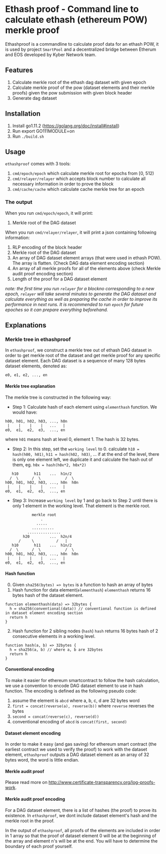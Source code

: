 # Ethash proof - Command line to calculate ethash (ethereum POW) merkle proof

Ethashproof is a commandline to calculate proof data for an ethash POW, it is used by project `SmartPool` and a decentralized
bridge between Etherum and EOS developed by Kyber Network team.

## Features

1. Calculate merkle root of the ethash dag dataset with given epoch
2. Calculate merkle proof of the pow (dataset elements and their merkle proofs) given the pow submission with given block header
3. Generate dag dataset

## Installation

1. Install go1.11.2 (https://golang.org/doc/install#install)
2. Run export GO111MODULE=on 
3. Run `./build.sh`

## Usage

`ethashproof` comes with 3 tools:
1. `cmd/epoch/epoch` which calculate merkle root for epochs from [0, 512)
2. `cmd/relayer/relayer` which accepts block number to calculate all necessary information in order to prove the block
3. `cmd/cache/cache` which calculate cache merkle tree for an epoch

### The output

When you run `cmd/epoch/epoch`, it will print:
1. Merkle root of the DAG dataset

When you run `cmd/relayer/relayer`, it will print a json containing following information:

1. RLP encoding of the block header
2. Merkle root of the DAG dataset
3. An array of DAG dataset element arrays (that were used in ethash POW). The array is flatten. (Check DAG data element encoding section)
4. An array of all merkle proofs for all of the elements above (check Merkle audit proof encoding section)
5. Length of the proof for a DAG dataset element

*note: the first time you run `relayer` for a blockno corresponding to a new epoch, `relayer` will take several minutes to generate the DAG dataset and calculate everything as well as preparing the cache in order to improve its performance in next runs. It is recommended to run `epoch` for future epoches so it can prepare everything beforehand.*

## Explanations

### Merkle tree in ethashproof

In `ethashproof`, we construct a merkle tree out of ethash DAG dataset in order to get merkle root
of the dataset and get merkle proof for any specific dataset element.
Each DAG dataset is a sequence of many 128 bytes dataset elements, denoted as:
```
e0, e1, e2, ..., en
```

#### Merkle tree explanation

The merkle tree is constructed in the following way:

- Step 1: Calculate hash of each element using `elementhash` function. We would have:
```
h00, h01, h02, h03, ..., h0n
 |    |    |    |   ...   |
e0,  e1,  e2,  e3,  ..., en
```
where `h01` means hash at level 0, element 1. The hash is 32 bytes.

- Step 2: In this step, set the `working level` to 0.
calculate `h10 = hash(h00, h01)`, `h11 = hash(h02, h03)`, ...
if at the end of the level, there is only one element left, we duplicate it and calculate the hash out of them, eg. `h0x = hash(h0x*2, h0x*2)`
```
   h10       h11    ...  h1n/2
  /  \      /  \           /  \
h00, h01, h02, h03, ..., h0n  h0n
 |    |    |    |   ...   |
e0,  e1,  e2,  e3,  ..., en
```

- Step 3: Increase `working level` by 1 and go back to Step 2 until there is only 1 element in the working level. That element is the merkle root.
```
            merkle root
                .
              .....
            ..........
          ...............
        h20         ...  h2n/4
      /     \          /   |
   h10       h11    ...  h1n/2
  /  \      /  \           /  \
h00, h01, h02, h03, ..., h0n  h0n
 |    |    |    |   ...   |
e0,  e1,  e2,  e3,  ..., en
```

#### Hash function
0. Given `sha256(bytes) => bytes` is a function to hash an array of bytes
1. Hash function for data element(`elementhash`)
`elementhash` returns 16 bytes hash of the dataset element.
```
function elementhash(data) => 32bytes {
  h = sha256(conventional(data)) // conventional function is defined in dataset element encoding section
  return h
}
```

2. Hash function for 2 sibling nodes (`hash`)
`hash` returns 16 bytes hash of 2 consecutive elements in a working level.
```
function hash(a, b) => 32bytes {
  h = sha256(a, b) // where a, b are 32bytes
  return h
}
```

#### Conventional encoding

To make it easier for ethereum smartcontract to follow the hash calculation, we use a convention to encode DAG dataset element
to use in hash function. The encoding is defined as the following pseudo code:

1. assume the element is `abcd` where a, b, c, d are 32 bytes word
2. `first = concat(reverse(a), reverse(b))` where `reverse` reverses the bytes
3. `second = concat(reverse(c), reverse(d))`
4. conventional encoding of `abcd` is `concat(first, second)`

#### Dataset element encoding

In order to make it easy (and gas saving) for ethereum smart contract (the earliest contract we used to verify the proof) to work with the
dataset element, `ethashproof` outputs a DAG dataset element as an array of 32 bytes word, the word is little endian.

#### Merkle audit proof

Please read more on http://www.certificate-transparency.org/log-proofs-work.

#### Merkle audit proof encoding

For a DAG dataset element, there is a list of hashes (the proof) to prove its existence. In `ethashproof`, we dont include dataset element's hash
and the merkle root in the proof.

In the output of `ethashproof`, all proofs of the elements are included in order in 1 array so that the proof
of dataset element 0 will be at the beginning of the array and element n's will be at the end. You will have to
determine the boundary of each proof yourself.
